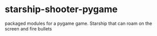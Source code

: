 # starship-shooter-pygame
packaged modules for a pygame game.  Starship that can roam on the screen and fire bullets
